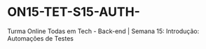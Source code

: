 # ON15-TET-S15-AUTH-

Turma Online Todas em Tech - Back-end | Semana 15: Introdução: Automações de Testes
